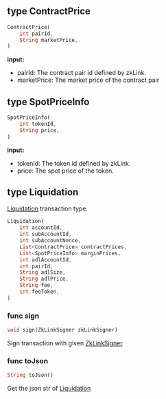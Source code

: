 ## type ContractPrice

```dart
ContractPrice(
    int pairId,
    String marketPrice,
)
```

**input:**
* pairId: The contract pair id defined by zkLink.
* marketPrice: The market price of the contract pair

## type SpotPriceInfo

```dart
SpotPriceInfo(
    int tokenId,
    String price,
)
```

**input:**
* tokenId: The token id defined by zkLink.
* price: The spot price of the token.

## type Liquidation
[Liquidation](../../../api-and-sdk/data-types/transaction/liquidation.md) transaction type.

```dart
Liquidation(
    int accountId,
	int subAccountId,
	int subAccountNonce,
	List<ContractPrice> contractPrices,
	List<SpotPriceInfo> marginPrices,
	int adlAccountId,
	int pairId,
	String adlSize,
	String adlPrice,
	String fee,
	int feeToken,
)
```

### func sign

```dart
void sign(ZkLinkSigner zkLinkSigner)
```

Sign transaction with given [ZkLinkSigner](../signer.md#type-zklinksigner)

### func toJson

```dart
String toJson()
```

Get the json str of [Liquidation](#type-liquidation)
